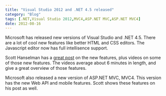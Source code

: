 ```yaml
---
title: "Visual Studio 2012 and .NET 4.5 released"
category: "Blog"
tags: [.NET,Visual Studio 2012,MVC4,ASP.NET MVC,ASP.NET MVC4]
date: 2012-08-16
---
```



Microsoft has released new versions of Visual Studio and .NET 4.5\. There are a lot of cool new features like better HTML and CSS editors. The Javascript editor now has full intellisence support.

Scott Hanselman has a [great post](http://www.hanselman.com/blog/VisualStudio2012AndNETFramework45IsRELEASEDHeres5MinuteVideosToGetYouUpToSpeedQuick.asp "VS2012 and .NET 4.5") on the new features, plus videos on some of those new features. The videos average about 6 minutes in length, and give a great overview of those features.

Microsoft also released a new version of ASP.NET MVC, MVC4\. This version has the new Web API and mobile features. Scott shows these features on his post as well.